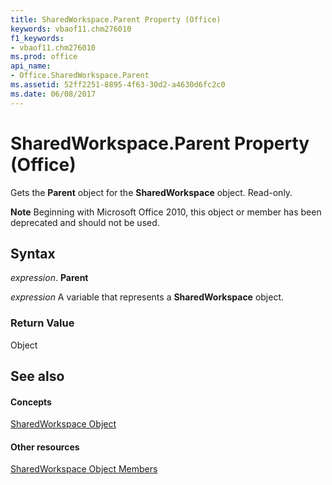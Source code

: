 ```yaml
---
title: SharedWorkspace.Parent Property (Office)
keywords: vbaof11.chm276010
f1_keywords:
- vbaof11.chm276010
ms.prod: office
api_name:
- Office.SharedWorkspace.Parent
ms.assetid: 52ff2251-8895-4f63-30d2-a4630d6fc2c0
ms.date: 06/08/2017
---
```



# SharedWorkspace.Parent Property (Office)

Gets the **Parent** object for the **SharedWorkspace** object. Read-only.


 **Note**  Beginning with Microsoft Office 2010, this object or member has been deprecated and should not be used.


## Syntax

 _expression_. **Parent**

 _expression_ A variable that represents a **SharedWorkspace** object.


### Return Value

Object


## See also


#### Concepts


[SharedWorkspace Object](sharedworkspace-object-office.md)
#### Other resources


[SharedWorkspace Object Members](sharedworkspace-members-office.md)

